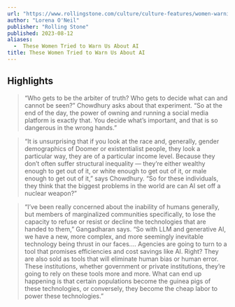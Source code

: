 ```yaml
---
url: "https://www.rollingstone.com/culture/culture-features/women-warnings-ai-danger-risk-before-chatgpt-1234804367/"
author: "Lorena O'Neil"
publisher: "Rolling Stone"
published: 2023-08-12
aliases:
  -  These Women Tried to Warn Us About AI
title: These Women Tried to Warn Us About AI
---
```


## Highlights
> “Who gets to be the arbiter of truth? Who gets to decide what can and cannot be seen?” Chowdhury asks about that experiment. “So at the end of the day, the power of owning and running a social media platform is exactly that. You decide what’s important, and that is so dangerous in the wrong hands.”

> “It is unsurprising that if you look at the race and, generally, gender demographics of Doomer or existentialist people, they look a particular way, they are of a particular income level. Because they don’t often suffer structural inequality — they’re either wealthy enough to get out of it, or white enough to get out of it, or male enough to get out of it,” says Chowdhury. “So for these individuals, they think that the biggest problems in the world are can AI set off a nuclear weapon?”

> “I’ve been really concerned about the inability of humans generally, but members of marginalized communities specifically, to lose the capacity to refuse or resist or decline the technologies that are handed to them,” Gangadharan says. “So with LLM and generative AI, we have a new, more complex, and more seemingly inevitable technology being thrust in our faces.… Agencies are going to turn to a tool that promises efficiencies and cost savings like AI. Right? They are also sold as tools that will eliminate human bias or human error. These institutions, whether government or private institutions, they’re going to rely on these tools more and more. What can end up happening is that certain populations become the guinea pigs of these technologies, or conversely, they become the cheap labor to power these technologies.”

